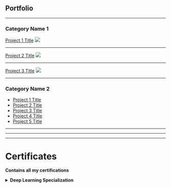 ## Portfolio

---

### Category Name 1 

[Project 1 Title](/sample_page)
<img src="images/dummy_thumbnail.jpg?raw=true"/>

---
[Project 2 Title](/pdf/sample_presentation.pdf)
<img src="images/dummy_thumbnail.jpg?raw=true"/>

---
[Project 3 Title](http://example.com/)
<img src="images/dummy_thumbnail.jpg?raw=true"/>

---

### Category Name 2

- [Project 1 Title](http://example.com/)
- [Project 2 Title](http://example.com/)
- [Project 3 Title](http://example.com/)
- [Project 4 Title](http://example.com/)
- [Project 5 Title](http://example.com/)

---




---

*************************************************************

# Certificates
**Contains all my certifications**


<details>
<summary>
  <b>Deep Learning Specialization</b>
</summary>

+ <b>[Deep Learning Specialization](https://www.coursera.org/specializations/deep-learning)</b>
  + https://www.coursera.org/account/accomplishments/specialization/XW4P9ZLQ6HRD
  + https://www.coursera.org/account/accomplishments/specialization/certificate/XW4P9ZLQ6HRD

+ <b>[Neural Networks and Deep Learning](https://www.coursera.org/learn/neural-networks-deep-learning?specialization=deep-learning)</b>
  + https://www.coursera.org/account/accomplishments/records/42GZWXS77AG3
  + https://www.coursera.org/account/accomplishments/certificate/42GZWXS77AG3
  
+ <b>[Improving Deep Neural Networks: Hyperparameter tuning, Regularization and Optimization](https://www.coursera.org/learn/deep-neural-network?specialization=deep-learning)</b>
  + https://www.coursera.org/account/accomplishments/records/8NGLYM3AKL5N
  + https://www.coursera.org/account/accomplishments/certificate/8NGLYM3AKL5N
  
+ <b>[Structuring Machine Learning Projects](https://www.coursera.org/learn/machine-learning-projects?specialization=deep-learning)</b>
  + https://www.coursera.org/account/accomplishments/records/R44W3UTPEVFK
  + https://www.coursera.org/account/accomplishments/certificate/R44W3UTPEVFK

+ <b>[Convolutional Neural Networks](https://www.coursera.org/learn/convolutional-neural-networks?specialization=deep-learning)</b>
  + https://www.coursera.org/account/accomplishments/records/MNKGMXA9VRF8
  + https://www.coursera.org/account/accomplishments/certificate/MNKGMXA9VRF8

+ <b>[Sequence Models](https://www.coursera.org/learn/nlp-sequence-models)</b>
  + https://www.coursera.org/account/accomplishments/records/NPBAH2GGUSCF
  + https://www.coursera.org/account/accomplishments/certificate/NPBAH2GGUSCF
  
</details>
